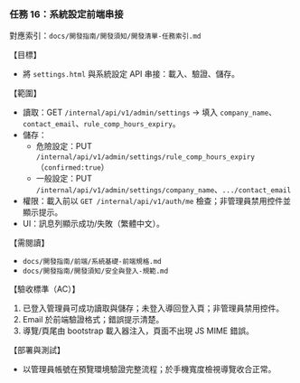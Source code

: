 ### 任務 16：系統設定前端串接

對應索引：`docs/開發指南/開發須知/開發清單-任務索引.md`

【目標】
- 將 `settings.html` 與系統設定 API 串接：載入、驗證、儲存。

【範圍】
- 讀取：GET `/internal/api/v1/admin/settings` → 填入 `company_name`、`contact_email`、`rule_comp_hours_expiry`。
- 儲存：
  - 危險設定：PUT `/internal/api/v1/admin/settings/rule_comp_hours_expiry`（`confirmed:true`）
  - 一般設定：PUT `/internal/api/v1/admin/settings/company_name`、`.../contact_email`
- 權限：載入前以 `GET /internal/api/v1/auth/me` 檢查；非管理員禁用控件並顯示提示。
- UI：訊息列顯示成功/失敗（繁體中文）。

【需閱讀】
- `docs/開發指南/前端/系統基礎-前端規格.md`
- `docs/開發指南/開發須知/安全與登入-規範.md`

【驗收標準（AC）】
1) 已登入管理員可成功讀取與儲存；未登入導回登入頁；非管理員禁用控件。
2) Email 於前端驗證格式；錯誤提示清楚。
3) 導覽/頁尾由 bootstrap 載入器注入，頁面不出現 JS MIME 錯誤。

【部署與測試】
- 以管理員帳號在預覽環境驗證完整流程；於手機寬度檢視導覽收合正常。


